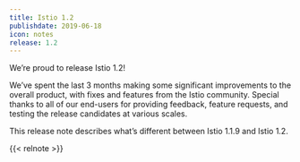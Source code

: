 ```yaml
---
title: Istio 1.2
publishdate: 2019-06-18
icon: notes
release: 1.2
---
```


We’re proud to release Istio 1.2!

We’ve spent the last 3 months making some significant improvements to the overall product, 
with fixes and features from the Istio community. Special thanks to all of our end-users for 
providing feedback, feature requests, and testing the release candidates at various scales.

This release note describes what’s different between Istio 1.1.9 and Istio 1.2.

{{< relnote >}}
